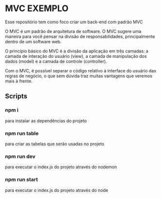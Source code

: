 <h1>MVC EXEMPLO</h1>

Esse repositório tem como foco criar um back-end com padrão MVC

O MVC é um padrão de arquitetura de software. O MVC sugere uma maneira para você pensar na divisão de responsabilidades, principalmente dentro de um software web.

O princípio básico do MVC é a divisão da aplicação em três camadas: a camada de interação do usuário (view), a camada de manipulação dos dados (model) e a camada de controle (controller).

Com o MVC, é possível separar o código relativo à interface do usuário das regras de negócio, o que sem dúvida traz muitas vantagens que veremos mais à frente.

<h2>Scripts</h2>

<h3>npm i</h3>
para instalar as dependências do projeto

<h3>npm run table</h3>
para criar as tabelas que serão usadas no projeto


<h3>npm run dev</h3>
para executar o index.js do projeto através do nodemon

<h3>npm run start</h3>
para executar o index.js do projeto através do node